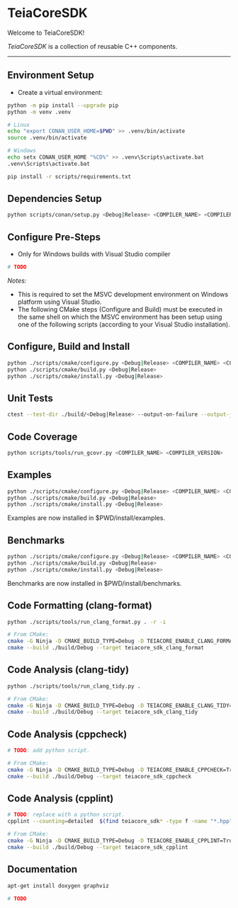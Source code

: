 # TeiaCoreSDK
Welcome to TeiaCoreSDK!

*TeiaCoreSDK* is a collection of reusable C++ components.

---

## Environment Setup
- Create a virtual environment:

```bash
python -m pip install --upgrade pip
python -m venv .venv

# Linux
echo "export CONAN_USER_HOME=$PWD" >> .venv/bin/activate
source .venv/bin/activate

# Windows
echo setx CONAN_USER_HOME "%CD%" >> .venv\Scripts\activate.bat
.venv\Scripts\activate.bat

pip install -r scripts/requirements.txt
```

## Dependencies Setup
```bash
python scripts/conan/setup.py <Debug|Release> <COMPILER_NAME> <COMPILER_VERSION>
```

## Configure Pre-Steps
- Only for Windows builds with Visual Studio compiler
```bash
# TODO
```

_Notes:_  
- This is required to set the MSVC development environment on Windows platform using Visual Studio.  
- The following CMake steps (Configure and Build) must be executed in the same shell on which the MSVC environment has been setup using one of the following scripts (according to your Visual Studio installation).

## Configure, Build and Install
```bash
python ./scripts/cmake/configure.py <Debug|Release> <COMPILER_NAME> <COMPILER_VERSION>
python ./scripts/cmake/build.py <Debug|Release>
python ./scripts/cmake/install.py <Debug|Release>
```

## Unit Tests
```bash
ctest --test-dir ./build/<Debug|Release> --output-on-failure --output-junit ../../results/tests.xml
```

## Code Coverage
```bash
python scripts/tools/run_gcovr.py <COMPILER_NAME> <COMPILER_VERSION>
```

## Examples
```bash
python ./scripts/cmake/configure.py <Debug|Release> <COMPILER_NAME> <COMPILER_VERSION> --examples
python ./scripts/cmake/build.py <Debug|Release>
python ./scripts/cmake/install.py <Debug|Release>
```
Examples are now installed in $PWD/install/examples.

## Benchmarks
```bash
python ./scripts/cmake/configure.py <Debug|Release> <COMPILER_NAME> <COMPILER_VERSION> --benchmarks --warnings
python ./scripts/cmake/build.py <Debug|Release>
python ./scripts/cmake/install.py <Debug|Release> 
```
Benchmarks are now installed in $PWD/install/benchmarks.

## Code Formatting (clang-format)
```bash
python ./scripts/tools/run_clang_format.py . -r -i

# From CMake:
cmake -G Ninja -D CMAKE_BUILD_TYPE=Debug -D TEIACORE_ENABLE_CLANG_FORMAT=True -B ./build/Debug -S .
cmake --build ./build/Debug --target teiacore_sdk_clang_format
```

## Code Analysis (clang-tidy)
```bash
python ./scripts/tools/run_clang_tidy.py .

# From CMake:
cmake -G Ninja -D CMAKE_BUILD_TYPE=Debug -D TEIACORE_ENABLE_CLANG_TIDY=True -B ./build/Debug -S .
cmake --build ./build/Debug --target teiacore_sdk_clang_tidy
```

## Code Analysis (cppcheck)
```bash
# TODO: add python script.

# From CMake:
cmake -G Ninja -D CMAKE_BUILD_TYPE=Debug -D TEIACORE_ENABLE_CPPCHECK=True -B ./build/Debug -S .
cmake --build ./build/Debug --target teiacore_sdk_cppcheck
```

## Code Analysis (cpplint)
```bash
# TODO: replace with a python script.
cpplint --counting=detailed  $(find teiacore_sdk* -type f -name "*.hpp" -or -name "*.cpp")

# From CMake:
cmake -G Ninja -D CMAKE_BUILD_TYPE=Debug -D TEIACORE_ENABLE_CPPLINT=True -B ./build/Debug -S .
cmake --build ./build/Debug --target teiacore_sdk_cpplint
```

## Documentation
```bash
apt-get install doxygen graphviz

# TODO
```